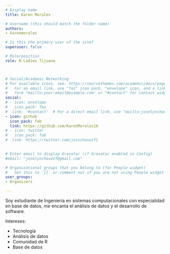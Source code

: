 ```yaml
---
# Display name
title: Karen Morales

# Username (this should match the folder name)
authors:
- karenmorales

# Is this the primary user of the site?
superuser: false

# Role/position
role: R-Ladies Tijuana



# Social/Academic Networking
# For available icons, see: https://sourcethemes.com/academic/docs/page-builder/#icons
#   For an email link, use "fas" icon pack, "envelope" icon, and a link in the
#   form "mailto:your-email@example.com" or "#contact" for contact widget.
social:
# - icon: envelope
#   icon_pack: fas
#  link: '#contact'  # For a direct email link, use "mailto:joselynchavezf@gmail.com".
- icon: github
  icon_pack: fab
  link: https://github.com/KarenMorales16
# - icon: twitter
#   icon_pack: fab
#  link: https://twitter.com/josschavezf1
  

# Enter email to display Gravatar (if Gravatar enabled in Config)
#email: "joselynchavezf@gmail.com"

# Organizational groups that you belong to (for People widget)
#   Set this to `[]` or comment out if you are not using People widget.
user_groups:
- Organizers

---
```


Soy estudiante de Ingeniería en sistemas computacionales con especialidad en base de datos, me encanta el análisis de datos y el desarrollo de software.

Intereses:
- Tecnología
- Análisis de datos
- Comunidad de R
- Base de datos
